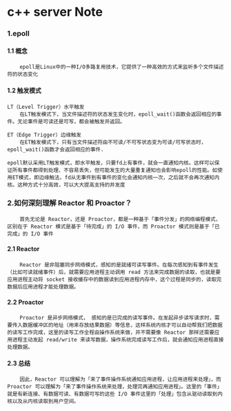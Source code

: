 # c++ server Note

### 1.epoll

#### 1.1 概念

```
    epoll是Linux中的一种I/O多路复用技术，它提供了一种高效的方式来监听多个文件描述符的状态变化
```

#### 1.2 触发模式

```
LT（Level Trigger）水平触发
    在LT触发模式下，当文件描述符的状态发生变化时，epoll_wait()函数会返回相应的事件。无论事件是可读还是可写，都会被触发并返回。

ET（Edge Trigger）边缘触发
    在ET触发模式下，只有当文件描述符由不可读/不可写状态变为可读/可写状态时，epoll_wait()函数才会返回相应的事件.

epoll默认采用LT触发模式，即水平触发，只要fd上有事件，就会一直通知内核。这样可以保证所有事件都得到处理、不容易丢失，但可能发生的大量重复通知也会影响epoll的性能。如使用ET模式，即边缘触法，fd从无事件到有事件的变化会通知内核一次，之后就不会再次通知内核。这种方式十分高效，可以大大提高支持的并发度
```

### 2.如何深刻理解 Reactor 和 Proactor？

```
    首先无论是 Reactor，还是 Proactor，都是一种基于「事件分发」的网络编程模式，区别在于 Reactor 模式是基于「待完成」的 I/O 事件，而 Proactor 模式则是基于「已完成」的 I/O 事件
```

#### 2.1 Reactor

```
    Reactor 是非阻塞同步网络模式，感知的是就绪可读写事件。在每次感知到有事件发生（比如可读就绪事件）后，就需要应用进程主动调用 read 方法来完成数据的读取，也就是要应用进程主动将 socket 接收缓存中的数据读到应用进程内存中，这个过程是同步的，读取完数据后应用进程才能处理数据。
```

#### 2.2 Proactor

```
    Proactor 是异步网络模式， 感知的是已完成的读写事件。在发起异步读写请求时，需要传入数据缓冲区的地址（用来存放结果数据）等信息，这样系统内核才可以自动帮我们把数据的读写工作完成，这里的读写工作全程由操作系统来做，并不需要像 Reactor 那样还需要应用进程主动发起 read/write 来读写数据，操作系统完成读写工作后，就会通知应用进程直接处理数据。
```

#### 2.3 总结

```
    因此，Reactor 可以理解为「来了事件操作系统通知应用进程，让应用进程来处理」，而 Proactor 可以理解为「来了事件操作系统来处理，处理完再通知应用进程」。这里的「事件」就是有新连接、有数据可读、有数据可写的这些 I/O 事件这里的「处理」包含从驱动读取到内核以及从内核读取到用户空间。
```
